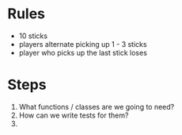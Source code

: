 # Rules

- 10 sticks
- players alternate picking up 1 - 3 sticks
- player who picks up the last stick loses

# Steps

1. What functions / classes are we going to need?
2. How can we write tests for them?
3. 
















<!-- board class? player class? sticks class? -->